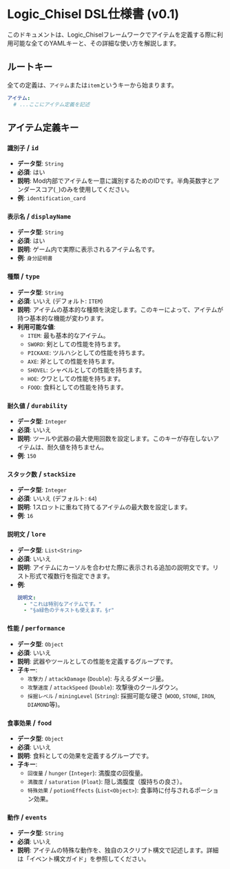 # Logic_Chisel DSL仕様書 (v0.1)

このドキュメントは、Logic_Chiselフレームワークでアイテムを定義する際に利用可能な全てのYAMLキーと、その詳細な使い方を解説します。

## ルートキー

全ての定義は、`アイテム`または`item`というキーから始まります。

```yaml
アイテム:
  # ...ここにアイテム定義を記述
```

## アイテム定義キー

### `識別子` / `id`

* **データ型**: `String`
* **必須**: はい
* **説明**: Mod内部でアイテムを一意に識別するためのIDです。半角英数字とアンダースコア(`_`)のみを使用してください。
* **例**: `identification_card`

### `表示名` / `displayName`

* **データ型**: `String`
* **必須**: はい
* **説明**: ゲーム内で実際に表示されるアイテム名です。
* **例**: `身分証明書`

### `種類` / `type`

* **データ型**: `String`
* **必須**: いいえ (デフォルト: `ITEM`)
* **説明**: アイテムの基本的な種類を決定します。このキーによって、アイテムが持つ基本的な機能が変わります。
* **利用可能な値**:
    * `ITEM`: 最も基本的なアイテム。
    * `SWORD`: 剣としての性能を持ちます。
    * `PICKAXE`: ツルハシとしての性能を持ちます。
    * `AXE`: 斧としての性能を持ちます。
    * `SHOVEL`: シャベルとしての性能を持ちます。
    * `HOE`: クワとしての性能を持ちます。
    * `FOOD`: 食料としての性能を持ちます。

### `耐久値` / `durability`

* **データ型**: `Integer`
* **必須**: いいえ
* **説明**: ツールや武器の最大使用回数を設定します。このキーが存在しないアイテムは、耐久値を持ちません。
* **例**: `150`

### `スタック数` / `stackSize`

* **データ型**: `Integer`
* **必須**: いいえ (デフォルト: `64`)
* **説明**: 1スロットに重ねて持てるアイテムの最大数を設定します。
* **例**: `16`

### `説明文` / `lore`

* **データ型**: `List<String>`
* **必須**: いいえ
* **説明**: アイテムにカーソルを合わせた際に表示される追加の説明文です。リスト形式で複数行を指定できます。
* **例**:
    ```yaml
    説明文:
      - "これは特別なアイテムです。"
      - "§a緑色のテキストも使えます。§r"
    ```

### `性能` / `performance`

* **データ型**: `Object`
* **必須**: いいえ
* **説明**: 武器やツールとしての性能を定義するグループです。
* **子キー**:
    * `攻撃力` / `attackDamage` (`Double`): 与えるダメージ量。
    * `攻撃速度` / `attackSpeed` (`Double`): 攻撃後のクールダウン。
    * `採掘レベル` / `miningLevel` (`String`): 採掘可能な硬さ (`WOOD`, `STONE`, `IRON`, `DIAMOND`等)。

### `食事効果` / `food`

* **データ型**: `Object`
* **必須**: いいえ
* **説明**: 食料としての効果を定義するグループです。
* **子キー**:
    * `回復量` / `hunger` (`Integer`): 満腹度の回復量。
    * `満腹度` / `saturation` (`Float`): 隠し満腹度（腹持ちの良さ）。
    * `特殊効果` / `potionEffects` (`List<Object>`): 食事時に付与されるポーション効果。

### `動作` / `events`

* **データ型**: `String`
* **必須**: いいえ
* **説明**: アイテムの特殊な動作を、独自のスクリプト構文で記述します。詳細は「イベント構文ガイド」を参照してください。
